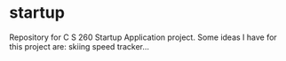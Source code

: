 # startup
Repository for C S 260 Startup Application project.
Some ideas I have for this project are: skiing speed tracker...

